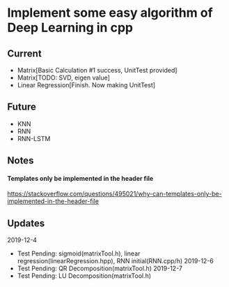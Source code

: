 # Implement some easy algorithm of Deep Learning in cpp

## Current

- Matrix[Basic Calculation #1 success, UnitTest provided]
- Matrix[TODO: SVD, eigen value]
- Linear Regression[Finish. Now making UnitTest]

## Future

- KNN
- RNN
- RNN-LSTM

## Notes

#### Templates only be implemented in the header file
https://stackoverflow.com/questions/495021/why-can-templates-only-be-implemented-in-the-header-file

## Updates
2019-12-4      
- Test Pending: sigmoid(matrixTool.h), linear regression(linearRegression.hpp), RNN initial(RNN.cpp/h)
2019-12-6
- Test Pending: QR Decomposition(matrixTool.h)
2019-12-7
- Test Pending: LU Decomposition(matrixTool.h)